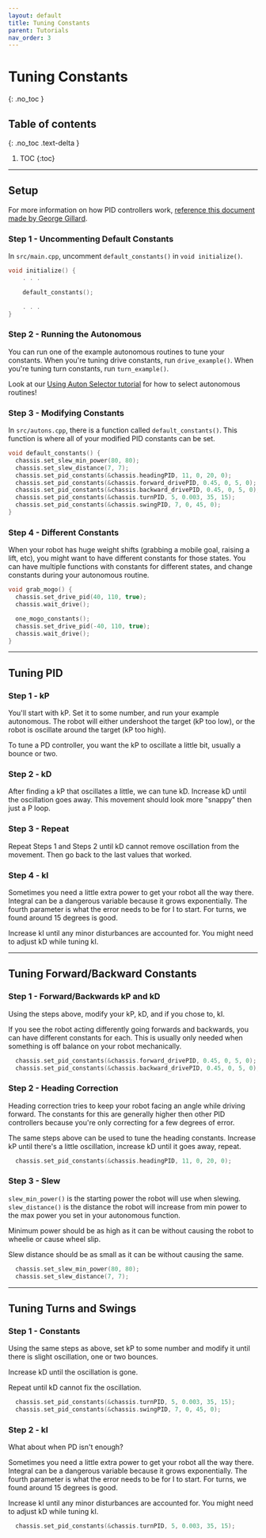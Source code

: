 ```yaml
---
layout: default
title: Tuning Constants
parent: Tutorials
nav_order: 3
---
```



# **Tuning Constants**
{: .no_toc }

## Table of contents
{: .no_toc .text-delta }

1. TOC
{:toc}


---

## Setup
For more information on how PID controllers work, [reference this document made by George Gillard](http://georgegillard.com/documents/2-introduction-to-pid-controllers). 

### Step 1 - Uncommenting Default Constants  
In `src/main.cpp`, uncomment `default_constants()` in `void initialize()`.  
```cpp
void initialize() {
    . . .

    default_constants();

    . . .
}
```


### Step 2 - Running the Autonomous  
You can run one of the example autonomous routines to tune your constants.  When you're tuning drive constants, run `drive_example()`.  When you're tuning turn constants, run `turn_example()`.

Look at our [Using Auton Selector tutorial](./using_auton_selector.md) for how to select autonomous routines!


### Step 3 - Modifying Constants  
In `src/autons.cpp`, there is a function called `default_constants()`.  This function is where all of your modified PID constants can be set.  
```cpp
void default_constants() {
  chassis.set_slew_min_power(80, 80);
  chassis.set_slew_distance(7, 7);
  chassis.set_pid_constants(&chassis.headingPID, 11, 0, 20, 0);
  chassis.set_pid_constants(&chassis.forward_drivePID, 0.45, 0, 5, 0);
  chassis.set_pid_constants(&chassis.backward_drivePID, 0.45, 0, 5, 0);
  chassis.set_pid_constants(&chassis.turnPID, 5, 0.003, 35, 15);
  chassis.set_pid_constants(&chassis.swingPID, 7, 0, 45, 0);
}
```


### Step 4 - Different Constants
When your robot has huge weight shifts (grabbing a mobile goal, raising a lift, etc), you might want to have different constants for those states.  You can have multiple functions with constants for different states, and change constants during your autonomous routine.
```cpp
void grab_mogo() {
  chassis.set_drive_pid(40, 110, true);
  chassis.wait_drive();

  one_mogo_constants();
  chassis.set_drive_pid(-40, 110, true);
  chassis.wait_drive();
}
```

---


## Tuning PID

### Step 1 - kP
You'll start with kP.  Set it to some number, and run your example autonomous.  The robot will either undershoot the target (kP too low), or the robot is oscillate around the target (kP too high).  

To tune a PD controller, you want the kP to oscillate a little bit, usually a bounce or two.   

### Step 2 - kD
After finding a kP that oscillates a little, we can tune kD.  Increase kD until the oscillation goes away.  This movement should look more "snappy" then just a P loop.

### Step 3 - Repeat
Repeat Steps 1 and Steps 2 until kD cannot remove oscillation from the movement.  Then go back to the last values that worked. 

### Step 4 - kI
Sometimes you need a little extra power to get your robot all the way there.  Integral can be a dangerous variable because it grows exponentially.  The fourth parameter is what the error needs to be for I to start.  For turns, we found around 15 degrees is good. 

Increase kI until any minor disturbances are accounted for.  You might need to adjust kD while tuning kI.  

---


## Tuning Forward/Backward Constants  


### Step 1 - Forward/Backwards kP and kD
Using the steps above, modify your kP, kD, and if you chose to, kI.  

If you see the robot acting differently going forwards and backwards, you can have different constants for each.  This is usually only needed when something is off balance on your robot mechanically.
```cpp
  chassis.set_pid_constants(&chassis.forward_drivePID, 0.45, 0, 5, 0);
  chassis.set_pid_constants(&chassis.backward_drivePID, 0.45, 0, 5, 0);
```


### Step 2 - Heading Correction 
Heading correction tries to keep your robot facing an angle while driving forward.  The constants for this are generally higher then other PID controllers because you're only correcting for a few degrees of error.  

The same steps above can be used to tune the heading constants.  Increase kP until there's a little oscillation, increase kD until it goes away, repeat. 

```cpp
  chassis.set_pid_constants(&chassis.headingPID, 11, 0, 20, 0);
```


### Step 3 - Slew
`slew_min_power()` is the starting power the robot will use when slewing.  `slew_distance()` is the distance the robot will increase from min power to the max power you set in your autonomous function.  

Minimum power should be as high as it can be without causing the robot to wheelie or cause wheel slip.  

Slew distance should be as small as it can be without causing the same. 

```cpp
  chassis.set_slew_min_power(80, 80);
  chassis.set_slew_distance(7, 7);
```


---


## Tuning Turns and Swings  


### Step 1 - Constants 
Using the same steps as above, set kP to some number and modify it until there is slight oscillation, one or two bounces. 

Increase kD until the oscillation is gone.  

Repeat until kD cannot fix the oscillation.  
```cpp
  chassis.set_pid_constants(&chassis.turnPID, 5, 0.003, 35, 15);
  chassis.set_pid_constants(&chassis.swingPID, 7, 0, 45, 0);
```


### Step 2 - kI
What about when PD isn't enough?  

Sometimes you need a little extra power to get your robot all the way there.  Integral can be a dangerous variable because it grows exponentially.  The fourth parameter is what the error needs to be for I to start.  For turns, we found around 15 degrees is good. 

Increase kI until any minor disturbances are accounted for.  You might need to adjust kD while tuning kI.   

```cpp
  chassis.set_pid_constants(&chassis.turnPID, 5, 0.003, 35, 15);
```